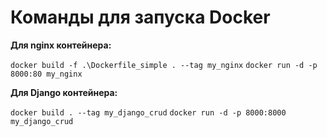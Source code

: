 # Команды для запуска Docker

  

**Для nginx контейнера:**

`docker build -f .\Dockerfile_simple . --tag my_nginx`
`docker run -d -p 8000:80 my_nginx`

  

**Для Django контейнера:**

`docker build . --tag my_django_crud`
`docker run -d -p 8000:8000 my_django_crud`

